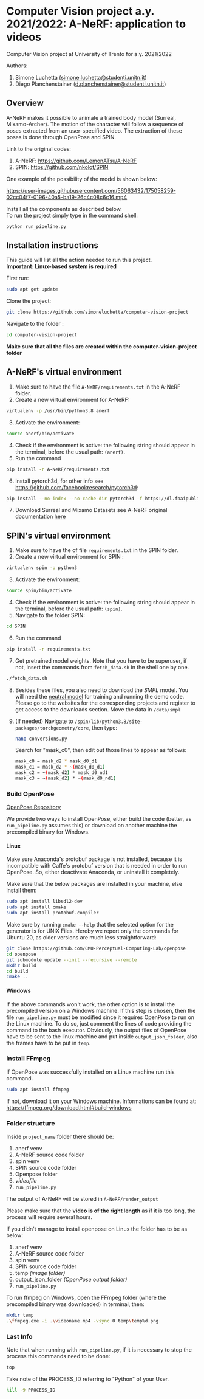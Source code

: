 # Computer Vision project a.y. 2021/2022: A-NeRF: application to videos

Computer Vision project at University of Trento for a.y. 2021/2022

Authors:
1. Simone Luchetta (simone.luchetta@studenti.unitn.it)
2. Diego Planchenstainer (d.planchenstainer@studenti.unitn.it)

## Overview

A-NeRF makes it possible to animate a trained body model (Surreal, Mixamo-Archer). The motion of the character will follow a sequence of poses extracted from an user-specified video. The extraction of these poses is done through OpenPose and SPIN.

Link to the original codes:
1. A-NeRF: https://github.com/LemonATsu/A-NeRF
2. SPIN: https://github.com/nkolot/SPIN

One example of the possibility of the model is shown below:

<!-- ![Alt Text](https://media.giphy.com/media/vFKqnCdLPNOKc/giphy.gif) -->

https://user-images.githubusercontent.com/56063432/175058259-02cc04f7-0196-40a5-ba19-26c4c08c6c16.mp4



Install all the components as described below.  
To run the project simply type in the command shell:
```bash
python run_pipeline.py
```

## Installation instructions
This guide will list all the action needed to run this project.  
**Important: Linux-based system is required**

First run:
```bash
sudo apt get update
```

Clone the project:
```bash
git clone https://github.com/simoneluchetta/computer-vision-project
```

Navigate to the folder :
```bash
cd computer-vision-project
```

**Make sure that all the files are created within the computer-vision-project folder**

## A-NeRF's virtual environment

1. Make sure to have the file `A-NeRF/requirements.txt` in the A-NeRF folder.
2. Create a new virtual environment for A-NeRF: 
```bash
virtualenv -p /usr/bin/python3.8 anerf
```
3. Activate the environment: 
```bash
source anerf/bin/activate
```
4. Check if the environment is active: the following string should appear in the terminal, before the usual path: `(anerf)`.
5. Run the command 
```bash
pip install -r A-NeRF/requirements.txt
```
6. Install pytorch3d, for other info see https://github.com/facebookresearch/pytorch3d:
```bash
pip install --no-index --no-cache-dir pytorch3d -f https://dl.fbaipublicfiles.com/pytorch3d/packaging/wheels/py38_cu113_pyt1110/download.html
```
7. Download Surreal and Mixamo Datasets see A-NeRF original documentation [here](/A-NeRF/data/README.md)


## SPIN's virtual environment

1. Make sure to have the of file `requirements.txt` in the SPIN folder.
2. Create a new virtual environment for SPIN : 
```bash
virtualenv spin -p python3
```
3. Activate the environment: 
```bash
source spin/bin/activate
```
4. Check if the environment is active: the following string should appear in the terminal, before the usual path: `(spin)`.
5. Navigate to the folder SPIN:
```bash
cd SPIN
```
6. Run the command
```bash
pip install -r requirements.txt
```
7. Get pretrained model weights. Note that you have to be superuser, if not, insert the commands from `fetch_data.sh` in the shell one by one.
```bash
./fetch_data.sh
```

8. Besides these files, you also need to download the *SMPL* model. You will need the [neutral model](http://smplify.is.tue.mpg.de) for training and running the demo code. Please go to the websites for the corresponding projects and register to get access to the downloads section. Move the data in `/data/smpl`

9. (If needed) Navigate to `/spin/lib/python3.8/site-packages/torchgeometry/core`, then type:

    ```bash
    nano conversions.py
    ```

    Search for "mask_c0", then edit out those lines to appear as follows:

    ```bash
    mask_c0 = mask_d2 * mask_d0_d1
    mask_c1 = mask_d2 * ~(mask_d0_d1)
    mask_c2 = ~(mask_d2) * mask_d0_nd1
    mask_c3 = ~(mask_d2) * ~(mask_d0_nd1)
    ```


### Build OpenPose
[OpenPose Repository](https://github.com/CMU-Perceptual-Computing-Lab/openpose/blob/master/doc/installation/0_index.md#compiling-and-running-openpose-from-source)

We provide two ways to install OpenPose, either build the code (better, as `run_pipeline.py` assumes this) or download on another machine the precompiled binary for Windows.

#### Linux
Make sure Anaconda's protobuf package is not installed, because it is incompatible with Caffe's protobuf version that is needed in order to run OpenPose. So, either deactivate Anaconda, or uninstall it completely.

Make sure that the below packages are installed in your machine, else install them:
```bash
sudo apt install libsdl2-dev
sudo apt install cmake
sudo apt install protobuf-compiler
```
Make sure by running `cmake --help` that the selected option for the generator is for UNIX Files. Hereby we report only the commands for Ubuntu 20, as older versions are much less straightforward:
```bash
git clone https://github.com/CMU-Perceptual-Computing-Lab/openpose
cd openpose
git submodule update --init --recursive --remote
mkdir build
cd build
cmake ..
```

#### Windows

If the above commands won't work, the other option is to install the precompiled version on a Windows machine.
If this step is chosen, then the file `run_pipeline.py` must be modified since it requires OpenPose to run on the Linux machine. To do so, just comment the lines of code providing the command to the bash executor. Obviously, the output files of OpenPose have to be sent to the linux machine and put inside `output_json_folder`, also the frames have to be put in `temp`.


### Install FFmpeg
If OpenPose was successfully installed on a Linux machine run this command.
```bash
sudo apt install ffmpeg
```  

If not, download it on your Windows machine. Informations can be found at:
https://ffmpeg.org/download.html#build-windows

### Folder structure
Inside `project_name` folder there should be:
1. anerf venv
2. A-NeRF source code folder
3. spin venv
4. SPIN source code folder
5. Openpose folder
6. *videofile*
7. `run_pipeline.py`

The output of A-NeRF will be stored in ```A-NeRF/render_output```

Please make sure that the **video is of the right length** as if it is too long, the process will require several hours.

If you didn't manage to install openpose on Linux the folder has to be as below:
1. anerf venv
2. A-NeRF source code folder
3. spin venv
4. SPIN source code folder
5. temp *(image folder)*
6. output_json_folder *(OpenPose output folder)*
7. `run_pipeline.py`

To run ffmpeg on Windows, open the FFmpeg folder (where the precompiled binary was downloaded) in terminal, then:
```bash
mkdir temp
.\ffmpeg.exe -i .\videoname.mp4 -vsync 0 temp\temp%d.png
```

### Last Info

Note that when running with `run_pipeline.py`, if it is necessary to stop the process this commands need to be done:
```bash
top
```

Take note of the PROCESS_ID referring to "Python" of your User.

```bash
kill -9 PROCESS_ID
```

